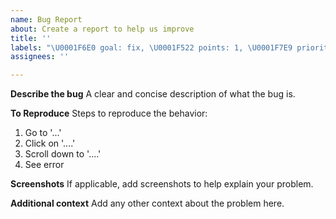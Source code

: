 ```yaml
---
name: Bug Report
about: Create a report to help us improve
title: ''
labels: "\U0001F6E0️ goal: fix, \U0001F522 points: 1, \U0001F7E9 priority: low"
assignees: ''

---
```


**Describe the bug**
A clear and concise description of what the bug is.

**To Reproduce**
Steps to reproduce the behavior:
1. Go to '...'
2. Click on '....'
3. Scroll down to '....'
4. See error

**Screenshots**
If applicable, add screenshots to help explain your problem.

**Additional context**
Add any other context about the problem here.
